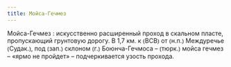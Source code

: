 ```yaml
---
title: Мойса-Гечмез
---
```


Мойса-Гечмез
: искусственно расширенный проход в скальном пласте, пропускающий грунтовую дорогу. В 1,7 км. к ⦅ВСВ⦆ от ⦅н.п.⦆ Междуречье ⦅Судак.⦆, под ⦅зап.⦆ склоном ⦅г.⦆ Боюнча-Гечмоса – ⦅тюрк.⦆ мойса гечмез – «ярмо не пройдет» – подчеркивается узость прохода.
